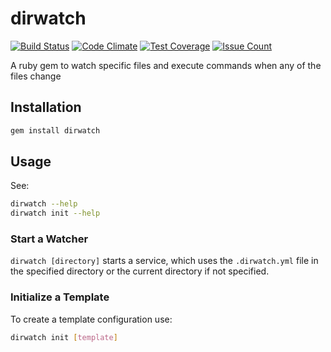 # dirwatch

[![Build Status](https://travis-ci.org/ThunderKey/dirwatch.svg?branch=master)](https://travis-ci.org/ThunderKey/dirwatch)
[![Code Climate](https://codeclimate.com/github/ThunderKey/dirwatch/badges/gpa.svg)](https://codeclimate.com/github/ThunderKey/dirwatch)
[![Test Coverage](https://codeclimate.com/github/ThunderKey/dirwatch/badges/coverage.svg)](https://codeclimate.com/github/ThunderKey/dirwatch/coverage)
[![Issue Count](https://codeclimate.com/github/ThunderKey/dirwatch/badges/issue_count.svg)](https://codeclimate.com/github/ThunderKey/dirwatch/issues)

A ruby gem to watch specific files and execute commands when any of the files change

## Installation

```bash
gem install dirwatch
```

## Usage

See:
```bash
dirwatch --help
dirwatch init --help
```

### Start a Watcher

`dirwatch [directory]` starts a service, which uses the `.dirwatch.yml` file in the specified directory or the current directory if not specified. 

### Initialize a Template

To create a template configuration use:
```bash
dirwatch init [template]
```
